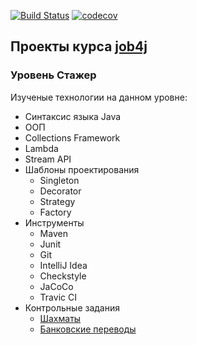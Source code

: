 [![Build Status](https://travis-ci.org/KirillBelyaev74/job4j_elementary.svg?branch=master)](https://travis-ci.org/KirillBelyaev74/job4j_elementary)
[![codecov](https://codecov.io/gh/KirillBelyaev74/job4j_elementary/branch/master/graph/badge.svg)](https://codecov.io/gh/KirillBelyaev74/job4j_elementary)

## Проекты курса [job4j](http://job4j.ru)

### Уровень Стажер

Изученые технологии на данном уровне:
- Синтаксис языка Java
- ООП
- Collections Framework
- Lambda
- Stream API
- Шаблоны проектирования
    - Singleton
    - Decorator
    - Strategy
    - Factory
- Инструменты
    - Maven
    - Junit
    - Git
    - IntelliJ Idea
    - Сheckstyle
    - JaCoCo
    - Travic CI
- Контрольные задания
    - [Шахматы](https://github.com/KirillBelyaev74/job4j_elementary/tree/master/puzzle/src/main/java/ru/job4j/puzzle)
    - [Банковские переводы](https://github.com/KirillBelyaev74/job4j_elementary/tree/master/chapter_003/src/main/java/ru/job4j/bank)

